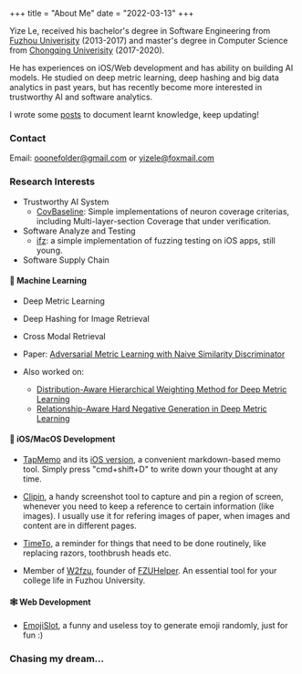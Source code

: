 +++
title = "About Me"
date = "2022-03-13"
+++

Yize Le, received his bachelor's degree in Software Engineering from [Fuzhou Univerisity](https://ccds.fzu.edu.cn) (2013-2017) and master's degree in Computer Science from [Chongqing Univerisity](http://www.cs.cqu.edu.cn) (2017-2020). 

He has experiences on iOS/Web development and has ability on building AI models. He studied on deep metric learning, deep hashing and big data analytics in past years, but has recently become more interested in trustworthy AI and software analytics. 

I wrote some [posts](/posts) to document learnt knowledge, keep updating!

### Contact

Email: ooonefolder@gmail.com or yizele@foxmail.com

### Research Interests

- Trustworthy AI System
    - [CovBaseline](https://github.com/hagemon/CovBaseline): Simple implementations of neuron coverage criterias, including  Multi-layer-section Coverage that under verification.
- Software Analyze and Testing
    - [ifz](https://github.com/hagemon/ifz): a simple implementation of fuzzing testing on iOS apps, still young.
- Software Supply Chain

#### 🤖️ Machine Learning

- Deep Metric Learning

- Deep Hashing for Image Retrieval

- Cross Modal Retrieval

- Paper: [Adversarial Metric Learning with Naive Similarity Discriminator](https://www.jstage.jst.go.jp/article/transinf/E103.D/6/E103.D_2019EDP7278/_article/-char/en)

- Also worked on: 
    - [Distribution-Aware Hierarchical Weighting Method for Deep Metric Learning](https://ieeexplore.ieee.org/document/9414864)
    - [Relationship-Aware Hard Negative Generation in Deep Metric Learning](https://www.researchgate.net/publication/343751365_Relationship-Aware_Hard_Negative_Generation_in_Deep_Metric_Learning)

#### 🍎 iOS/MacOS Development
- [TapMemo](https://github.com/hagemon/TapMemo) and its [iOS version](https://github.com/hagemon/TapMemo-for-iOS), a convenient markdown-based memo tool. Simply press "cmd+shift+D" to write down your thought at any time.

- [Clipin](https://github.com/hagemon/Clipin), a handy screenshot tool to capture and pin a region of screen, whenever you need to keep a reference to certain information (like images). I usually use it for refering images of paper, when images and content are in different pages.

- [TimeTo](https://github.com/hagemon/TimeTo), a reminder for things that need to be done routinely, like replacing razors, toothbrush heads etc.

- Member of [W2fzu](https://www.w2fzu.com), founder of [FZUHelper](https://fzuhelper.w2fzu.com). An essential tool for your college life in Fuzhou University.

#### 🕸️ Web Development

- [EmojiSlot](https://hagemon.github.io/emoji-slot), a funny and useless toy to generate emoji randomly, just for fun :)

### Chasing my dream...